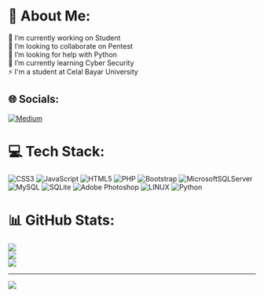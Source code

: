 # 💫 About Me:
🔭 I’m currently working on Student<br>👯 I’m looking to collaborate on Pentest<br>🤝 I’m looking for help with Python<br>🌱 I’m currently learning Cyber Security<br>⚡ I'm a student at Celal Bayar University


## 🌐 Socials:
[![Medium](https://img.shields.io/badge/Medium-12100E?logo=medium&logoColor=white)](minastiritheu.medium.com)

# 💻 Tech Stack:
![CSS3](https://img.shields.io/badge/css3-%231572B6.svg?style=flat&logo=css3&logoColor=white) ![JavaScript](https://img.shields.io/badge/javascript-%23323330.svg?style=flat&logo=javascript&logoColor=%23F7DF1E) ![HTML5](https://img.shields.io/badge/html5-%23E34F26.svg?style=flat&logo=html5&logoColor=white) ![PHP](https://img.shields.io/badge/php-%23777BB4.svg?style=flat&logo=php&logoColor=white) ![Bootstrap](https://img.shields.io/badge/bootstrap-%23563D7C.svg?style=flat&logo=bootstrap&logoColor=white) ![MicrosoftSQLServer](https://img.shields.io/badge/Microsoft%20SQL%20Sever-CC2927?style=flat&logo=microsoft%20sql%20server&logoColor=white) ![MySQL](https://img.shields.io/badge/mysql-%2300f.svg?style=flat&logo=mysql&logoColor=white) ![SQLite](https://img.shields.io/badge/sqlite-%2307405e.svg?style=flat&logo=sqlite&logoColor=white) ![Adobe Photoshop](https://img.shields.io/badge/adobephotoshop-%2331A8FF.svg?style=flat&logo=adobephotoshop&logoColor=white) ![LINUX](https://img.shields.io/badge/Linux-FCC624?style=flat&logo=linux&logoColor=black) ![Python](https://img.shields.io/badge/python-3670A0?style=flat&logo=python&logoColor=ffdd54)
# 📊 GitHub Stats:
![](https://github-readme-stats.vercel.app/api?username=MinastirithEU&theme=dark&hide_border=false&include_all_commits=false&count_private=false)<br/>
![](https://github-readme-streak-stats.herokuapp.com/?user=MinastirithEU&theme=dark&hide_border=false)<br/>
![](https://github-readme-stats.vercel.app/api/top-langs/?username=MinastirithEU&theme=dark&hide_border=false&include_all_commits=false&count_private=false&layout=compact)

---
[![](https://visitcount.itsvg.in/api?id=MinastirithEU&icon=0&color=0)](https://visitcount.itsvg.in)

<!-- Proudly created with GPRM ( https://gprm.itsvg.in ) -->
